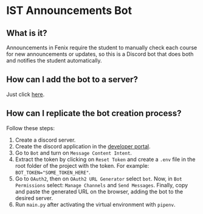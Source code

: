# IST Announcements Bot

## What is it?

Announcements in Fenix require the student to manually check each course for new announcements or updates, so this is a Discord bot that does both and notifies the student automatically.

## How can I add the bot to a server?

Just click [here](https://discord.com/oauth2/authorize?client_id=1282121445983649792&permissions=2064&integration_type=0&scope=bot).

## How can I replicate the bot creation process?

Follow these steps:

1. Create a discord server.
2. Create the discord application in the [developer portal](https://discord.com/developers/applications).
3. Go to `Bot` and turn on `Message Content Intent`.
4. Extract the token by clicking on `Reset Token` and create a `.env` file in the root folder of the project with the token. For example: `BOT_TOKEN="SOME_TOKEN_HERE"`.
5. Go to `OAuth2`, then on `OAuth2 URL Generator` select `bot`. Now, in `Bot Permissions` select: `Manage Channels` and `Send Messages`. Finally, copy and paste the generated URL on the browser, adding the bot to the desired server.
6. Run `main.py` after activating the virtual environment with `pipenv`.
